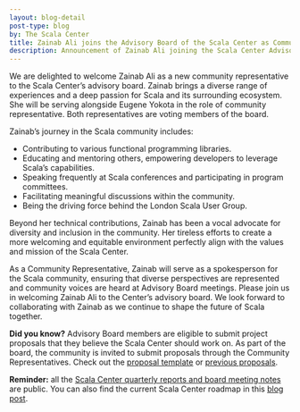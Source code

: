 ```yaml
---
layout: blog-detail
post-type: blog
by: The Scala Center
title: Zainab Ali joins the Advisory Board of the Scala Center as Community Representative
description: Announcement of Zainab Ali joining the Scala Center Advisory Board as the new Community Representative
---
```


We are delighted to welcome Zainab Ali as a new community representative to the Scala Center’s advisory board.
Zainab brings a diverse range of experiences and a deep passion for Scala and its surrounding ecosystem.
She will be serving alongside Eugene Yokota in the role of community representative.
Both representatives are voting members of the board.

Zainab’s journey in the Scala community includes:

- Contributing to various functional programming libraries.
- Educating and mentoring others, empowering developers to leverage Scala’s capabilities.
- Speaking frequently at Scala conferences and participating in program committees.
- Facilitating meaningful discussions within the community.
- Being the driving force behind the London Scala User Group.

Beyond her technical contributions, Zainab has been a vocal advocate for diversity and inclusion in the community.
Her tireless efforts to create a more welcoming and equitable environment perfectly align with the values and mission of the Scala Center.

As a Community Representative, Zainab will serve as a spokesperson for the Scala community, ensuring that diverse perspectives are represented and community voices are heard at Advisory Board meetings.
Please join us in welcoming Zainab Ali to the Center’s advisory board.
We look forward to collaborating with Zainab as we continue to shape the future of Scala together.

**Did you know?** Advisory Board members are eligible to submit project proposals that they believe the Scala Center should work on.
As part of the board, the community is invited to submit proposals through the Community Representatives.
Check out the [proposal template](https://github.com/scalacenter/advisoryboard/blob/master/templates/proposal.md) or [previous proposals](https://github.com/scalacenter/advisoryboard/tree/master/proposals).

**Reminder:** all the [Scala Center quarterly reports and board meeting notes](https://scala.epfl.ch/records.html) are public.
You can also find the current Scala Center roadmap in this [blog post](https://www.scala-lang.org/blog/2024/02/06/scala-center-2024-roadmap.html).
